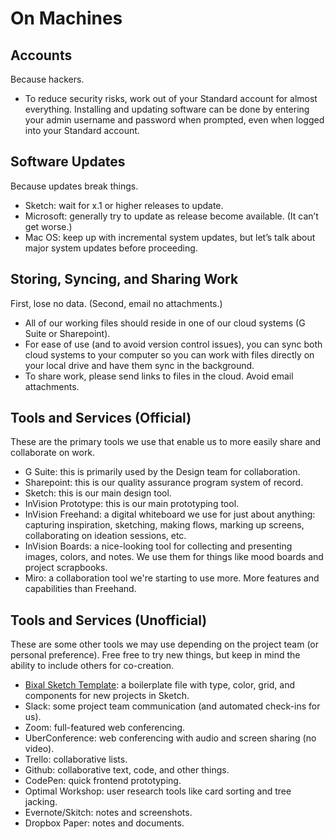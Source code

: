 # On Machines

## Accounts

Because hackers.

- To reduce security risks, work out of your Standard account for almost everything. Installing and updating software can be done by entering your admin username and password when prompted, even when logged into your Standard account.

## Software Updates

Because updates break things.

- Sketch: wait for x.1 or higher releases to update.
- Microsoft: generally try to update as release become available. (It can’t get worse.)
- Mac OS: keep up with incremental system updates, but let’s talk about major system updates before proceeding.

## Storing, Syncing, and Sharing Work

First, lose no data. (Second, email no attachments.)

- All of our working files should reside in one of our cloud systems (G Suite or Sharepoint).
- For ease of use (and to avoid version control issues), you can sync both cloud systems to your computer so you can work with files directly on your local drive and have them sync in the background.
- To share work, please send links to files in the cloud. Avoid email attachments.

## Tools and Services (Official)

These are the primary tools we use that enable us to more easily share and collaborate on work.

- G Suite: this is primarily used by the Design team for collaboration.
- Sharepoint: this is our quality assurance program system of record.
- Sketch: this is our main design tool.
- InVision Prototype: this is our main prototyping tool.
- InVision Freehand: a digital whiteboard we use for just about anything: capturing inspiration, sketching, making flows, marking up screens, collaborating on ideation sessions, etc.
- InVision Boards: a nice-looking tool for collecting and presenting images, colors, and notes. We use them for things like mood boards and project scrapbooks.
- Miro: a collaboration tool we're starting to use more. More features and capabilities than Freehand.

## Tools and Services (Unofficial)

These are some other tools we may use depending on the project team (or personal preference). Free free to try new things, but keep in mind the ability to include others for co-creation.

- [Bixal Sketch Template](https://github.com/pglevy/bixal-sketch-template): a boilerplate file with type, color, grid, and components for new projects in Sketch.
- Slack: some project team communication (and automated check-ins for us).
- Zoom: full-featured web conferencing.
- UberConference: web conferencing with audio and screen sharing (no video).
- Trello: collaborative lists.
- Github: collaborative text, code, and other things.
- CodePen: quick frontend prototyping.
- Optimal Workshop: user research tools like card sorting and tree jacking.
- Evernote/Skitch: notes and screenshots.
- Dropbox Paper: notes and documents.
